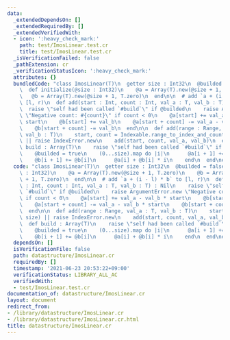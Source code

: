 ```yaml
---
data:
  _extendedDependsOn: []
  _extendedRequiredBy: []
  _extendedVerifiedWith:
  - icon: ':heavy_check_mark:'
    path: test/ImosLinear.test.cr
    title: test/ImosLinear.test.cr
  _isVerificationFailed: false
  _pathExtension: cr
  _verificationStatusIcon: ':heavy_check_mark:'
  attributes: {}
  bundledCode: "class ImosLinear(T)\n  getter size : Int32\n  @builded = false\n\n\
    \  def initialize(@size : Int32)\n    @a = Array(T).new(@size + 1, T.zero)\n \
    \   @b = Array(T).new(@size + 1, T.zero)\n  end\n\n  # add `a + (i - l) * b` to\
    \ [l, r)\n  def add(start : Int, count : Int, val_a : T, val_b : T) : Nil\n  \
    \  raise \"self had been called `#build`\" if @builded\n    raise ArgumentError.new\
    \ \"Negative count: #{count}\" if count < 0\n    @a[start] += val_a - val_b *\
    \ start\n    @b[start] += val_b\n    @a[start + count] -= val_a - val_b * start\n\
    \    @b[start + count] -= val_b\n  end\n\n  def add(range : Range, val_a : T,\
    \ val_b : T)\n    start, count = Indexable.range_to_index_and_count(range, size)\
    \ || raise IndexError.new\n    add(start, count, val_a, val_b)\n  end\n\n  def\
    \ build : Array(T)\n    raise \"self had been called `#build`\" if @builded\n\
    \    @builded = true\n    (0...size).map do |i|\n      @a[i + 1] += @a[i]\n  \
    \    @b[i + 1] += @b[i]\n      @a[i] + @b[i] * i\n    end\n  end\nend\n"
  code: "class ImosLinear(T)\n  getter size : Int32\n  @builded = false\n\n  def initialize(@size\
    \ : Int32)\n    @a = Array(T).new(@size + 1, T.zero)\n    @b = Array(T).new(@size\
    \ + 1, T.zero)\n  end\n\n  # add `a + (i - l) * b` to [l, r)\n  def add(start\
    \ : Int, count : Int, val_a : T, val_b : T) : Nil\n    raise \"self had been called\
    \ `#build`\" if @builded\n    raise ArgumentError.new \"Negative count: #{count}\"\
    \ if count < 0\n    @a[start] += val_a - val_b * start\n    @b[start] += val_b\n\
    \    @a[start + count] -= val_a - val_b * start\n    @b[start + count] -= val_b\n\
    \  end\n\n  def add(range : Range, val_a : T, val_b : T)\n    start, count = Indexable.range_to_index_and_count(range,\
    \ size) || raise IndexError.new\n    add(start, count, val_a, val_b)\n  end\n\n\
    \  def build : Array(T)\n    raise \"self had been called `#build`\" if @builded\n\
    \    @builded = true\n    (0...size).map do |i|\n      @a[i + 1] += @a[i]\n  \
    \    @b[i + 1] += @b[i]\n      @a[i] + @b[i] * i\n    end\n  end\nend\n"
  dependsOn: []
  isVerificationFile: false
  path: datastructure/ImosLinear.cr
  requiredBy: []
  timestamp: '2021-06-23 20:53:22+09:00'
  verificationStatus: LIBRARY_ALL_AC
  verifiedWith:
  - test/ImosLinear.test.cr
documentation_of: datastructure/ImosLinear.cr
layout: document
redirect_from:
- /library/datastructure/ImosLinear.cr
- /library/datastructure/ImosLinear.cr.html
title: datastructure/ImosLinear.cr
---
```

